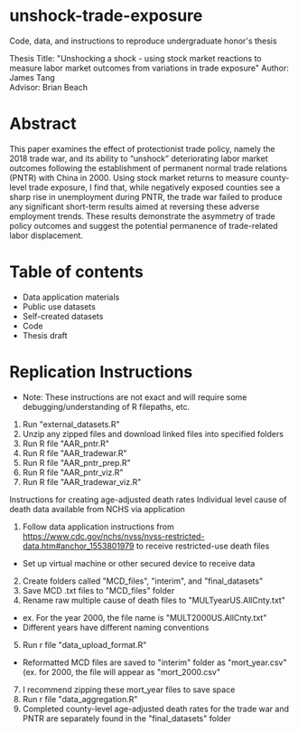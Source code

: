 # unshock-trade-exposure
Code, data, and instructions to reproduce undergraduate honor's thesis

Thesis Title: "Unshocking a shock - using stock market reactions to measure labor market outcomes from variations in trade exposure" 
Author: James Tang  
Advisor: Brian Beach  

# Abstract
This paper examines the effect of protectionist trade policy, namely the 2018 trade war, and its ability to “unshock” deteriorating labor market outcomes following the establishment of permanent normal trade relations (PNTR) with China in 2000. Using stock market returns to measure county-level trade exposure, I find that, while negatively exposed counties see a sharp rise in unemployment during PNTR, the trade war failed to produce any significant short-term results aimed at reversing these adverse employment trends. These results demonstrate the asymmetry of trade policy outcomes and suggest the potential permanence of trade-related labor displacement.


# Table of contents
- Data application materials
- Public use datasets
- Self-created datasets
- Code
- Thesis draft


# Replication Instructions 
- Note: These instructions are not exact and will require some debugging/understanding of R filepaths, etc. 
1. Run "external_datasets.R" 
2. Unzip any zipped files and download linked files into specified folders
3. Run R file "AAR_pntr.R"
4. Run R file "AAR_tradewar.R" 
5. Run R file "AAR_pntr_prep.R" 
6. Run R file "AAR_pntr_viz.R"
7. Run R file "AAR_tradewar_viz.R" 





Instructions for creating age-adjusted death rates 
Individual level cause of death data available from NCHS via application

1. Follow data application instructions from https://www.cdc.gov/nchs/nvss/nvss-restricted-data.htm#anchor_1553801979 to receive restricted-use death files
  - Set up virtual machine or other secured device to receive data 
2. Create folders called "MCD_files", "interim", and "final_datasets" 
3. Save MCD .txt files to "MCD_files" folder
4. Rename raw multiple cause of death files to "MULTyearUS.AllCnty.txt"
  - ex. For the year 2000, the file name is "MULT2000US.AllCnty.txt" 
  - Different years have different naming conventions
5. Run r file "data_upload_format.R" 
  - Reformatted MCD files are saved to "interim" folder as "mort_year.csv" (ex. for 2000, the file will appear as "mort_2000.csv" 
7. I recommend zipping these mort_year files to save space 
8. Run r file "data_aggregation.R"
9. Completed county-level age-adjusted death rates for the trade war and PNTR are separately found in the "final_datasets" folder

